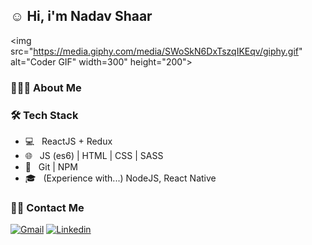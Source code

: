 ## ☺️ Hi, i'm Nadav Shaar

<img src="https://media.giphy.com/media/SWoSkN6DxTszqIKEqv/giphy.gif" alt="Coder GIF" width=300" height="200">

<h3> 👨🏻‍💻 About Me </h3>



<h3>🛠 Tech Stack</h3>

- 💻 &nbsp; ReactJS + Redux
- 🌐 &nbsp; JS (es6) | HTML | CSS | SASS
- 🔧 &nbsp; Git | NPM
- 🎓 &nbsp; (Experience with...) NodeJS, React Native

<h3> 🤝🏻 Contact Me </h3>

[![Gmail](https://img.shields.io/badge/-Gmail-c14438?style=flat&logo=Gmail&logoColor=white)](mailto:nadavshaar@gmail.com)
[![Linkedin](https://img.shields.io/badge/-LinkedIn-blue?style=flat&logo=Linkedin&logoColor=white)](https://www.linkedin.com/in/nadav-shaar-551771139)
